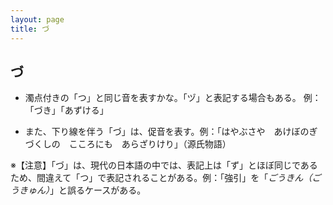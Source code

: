 ```yaml
---
layout: page
title: づ
---
```

## づ

- 濁点付きの「つ」と同じ音を表すかな。「ヅ」と表記する場合もある。
例：「づき」「あずける」

- また、下り線を伴う「づ」は、促音を表す。例：「はやぶさや　あけぼのぎ　づくしの　こころにも　あらざりけり」（源氏物語）

※【注意】「づ」は、現代の日本語の中では、表記上は「ず」とほぼ同じであるため、間違えて「つ」で表記されることがある。例：「強引」を「*ごうきん（ごうきゅん）*」と誤るケースがある。